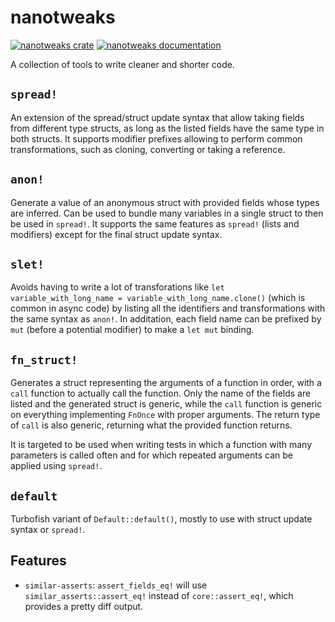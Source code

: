 # nanotweaks

[![nanotweaks
crate](https://img.shields.io/crates/v/nanotweaks.svg)](https://crates.io/crates/nanotweaks)
[![nanotweaks documentation](https://docs.rs/nanotweaks/badge.svg)](https://docs.rs/nanotweaks)

A collection of tools to write cleaner and shorter code.

## `spread!`

An extension of the spread/struct update syntax that allow taking fields from different type
structs, as long as the listed fields have the same type in both structs. It supports modifier
prefixes allowing to perform common transformations, such as cloning, converting or taking a
reference.

## `anon!`

Generate a value of an anonymous struct with provided fields whose types are inferred. Can be used
to bundle many variables in a single struct to then be used in `spread!`. It supports the same
features as `spread!` (lists and modifiers) except for the final struct update syntax.

## `slet!`

Avoids having to write a lot of transforations like `let variable_with_long_name =
variable_with_long_name.clone()` (which is common in async code) by listing all the identifiers and
transformations with the same syntax as `anon!`. In additation, each field name can be prefixed by
`mut` (before a potential modifier) to make a `let mut` binding.

## `fn_struct!`

Generates a struct representing the arguments of a function in order, with a `call` function to
actually call the function. Only the name of the fields are listed and the generated struct is
generic, while the `call` function is generic on everything implementing `FnOnce` with proper
arguments. The return type of `call` is also generic, returning what the provided function returns.

It is targeted to be used when writing tests in which a function with many parameters is called
often and for which repeated arguments can be applied using `spread!`.

<!-- ## `assert_fields_eq!`

Asserts that some fields of the provided value match the expectation.

This expectation can be expressed in 2 ways:
- Another value can be provided, followed by a list of fields both values have in common and should
  be equal.
- An anonymous struct with the same syntax as `anon!`. -->


## `default`

Turbofish variant of `Default::default()`, mostly to use with struct update syntax or `spread!`.

## Features

- `similar-asserts`: `assert_fields_eq!` will use `similar_asserts::assert_eq!` instead of
  `core::assert_eq!`, which provides a pretty diff output.
<!-- - `serde`: structs generated by `anon!` will implement `Serialize`, while structs generated by
  `fn_struct!` will implement `Serialize` and `Deserialize`. -->